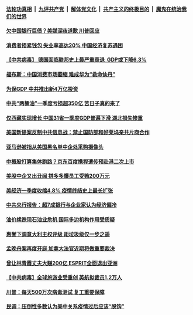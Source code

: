 

####  [法轮功真相](../../../../basic/blob/master/README.md?t=04301401) &nbsp;|&nbsp; [九评共产党](../../../../9ping.md/blob/master/README.md?t=04301401) &nbsp;|&nbsp; [解体党文化](../../../../jtdwh.md/blob/master/README.md?t=04301401)  &nbsp;|&nbsp; [共产主义的终极目的](../../../../gczydzjmd.md/blob/master/README.md?t=04301401) &nbsp;|&nbsp; [魔鬼在统治我们的世界](../../../../mgztzwmdsj.md/blob/master/README.md?t=04301401) 

#### [欠中国银行巨债？美媒深夜道歉 川普回应](../pages/soh7/373075.md?t=04301401) 
#### [消费者捂紧钱包 失业率高达20% 中国经济复苏遇困](../pages/soh7/372949.md?t=04301401) 
#### [【中共病毒】 德国面临联邦史上最严重衰退  GDP或下降6.3%](../pages/soh7/372961.md?t=04301401) 
#### [福布斯：中国消费市场萎缩 难成华为“救命仙丹”](../pages/soh7/372970.md?t=04301401) 
#### [为保GDP 中共推出新4万亿投资](../pages/soh7/372964.md?t=04301401) 
#### [中共“两桶油”一季度亏损超350亿 苦日子真的来了](../pages/soh7/372958.md?t=04301401) 
#### [仅西藏实现增长 中国31省一季度GDP普遍下滑 湖北损失惨重](../pages/soh7/372952.md?t=04301401) 
#### [美国新提案反制中共信息战：禁止国防部和好莱坞亲共片商合作](../pages/soh7/372886.md?t=04301401) 
#### [亚马逊被指从美国黑名单中企处采购摄像头](../pages/soh7/372946.md?t=04301401) 
#### [中概股打算集体跑路？京东百度携程遭传预赴港二次上市](../pages/soh7/372934.md?t=04301401) 
#### [美股中企又出丑闻 拼多多爆员工受贿200万元](../pages/soh7/372883.md?t=04301401) 
#### [美经济一季度收缩4.8% 疫情终结史上最长扩张 ](../pages/soh7/372865.md?t=04301401) 
#### [中共央行报告：超7成银行与企业家认为经济偏冷](../pages/soh7/372757.md?t=04301401) 
#### [油价续跌现石油业危机  国际多边机构作用受质疑](../pages/soh7/372733.md?t=04301401) 
#### [惠誉下调意大利主权评级 距垃圾级仅一步之遥](../pages/soh7/372712.md?t=04301401) 
#### [孟晚舟案再度开庭 加拿大法官近期将做重要裁决](../pages/soh7/372616.md?t=04301401) 
#### [曾让林青霞丈夫大赚200亿 ESPRIT全面退出亚洲  ](../pages/soh7/372664.md?t=04301401) 
#### [【中共病毒】全球旅游业受重创 英航拟裁员1.2万人](../pages/soh7/372550.md?t=04301401) 
#### [川普：每天500万次病毒测试 复工重要保障  ](../pages/soh7/372631.md?t=04301401) 
#### [民调：压倒性多数认为美中关系疫情过后应该“脱钩” ](../pages/soh7/372601.md?t=04301401) 
